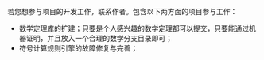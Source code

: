 若您想参与项目的开发工作，联系作者。包含以下两方面的项目参与工作：
* 数学定理库的扩建；只要是个人感兴趣的数学定理都可以提交，只要能通过机器证明，并且放入一个合理的数学分支目录即可；
* 符号计算规则引擎的故障修复与完善；

